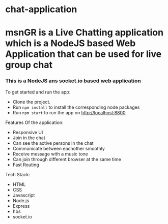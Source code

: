 # chat-application
# msnGR is a Live  Chatting application which is a NodeJS based Web Application that can be used for live group chat

### This is a NodeJS  ans socket.io based web application

To get started and run the app:

- Clone the project.
- Run `npm install` to install the corresponding node packages
- Run `npm start` to run the app on [http://localhost:8800](http://localhost:8800)

Features Of the application:

- Responsive UI
- Join in the chat
- Can see the active persons in the chat
- Communicate between eachother smoothly
- Receive message with a music tone
- Can join through different browser at the same time
- Fast Routing

Tech Stack:
- HTML
- CSS
- Javascript
- Node.js
- Express
- hbs
- socket.io



